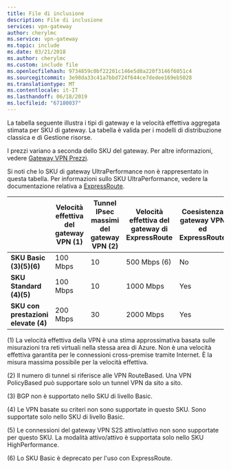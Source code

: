 ```yaml
---
title: File di inclusione
description: File di inclusione
services: vpn-gateway
author: cherylmc
ms.service: vpn-gateway
ms.topic: include
ms.date: 03/21/2018
ms.author: cherylmc
ms.custom: include file
ms.openlocfilehash: 9734859c0bf22201c146e5d8a220f3146f6051c4
ms.sourcegitcommit: 3e98da33c41a7bbd724f644ce7dedee169eb5028
ms.translationtype: MT
ms.contentlocale: it-IT
ms.lasthandoff: 06/18/2019
ms.locfileid: "67180037"
---
```

La tabella seguente illustra i tipi di gateway e la velocità effettiva aggregata stimata per SKU di gateway. La tabella è valida per i modelli di distribuzione classica e di Gestione risorse. 

I prezzi variano a seconda dello SKU del gateway. Per altre informazioni, vedere [Gateway VPN Prezzi](https://azure.microsoft.com/pricing/details/vpn-gateway).

Si noti che lo SKU di gateway UltraPerformance non è rappresentato in questa tabella. Per informazioni sullo SKU UltraPerformance, vedere la documentazione relativa a [ExpressRoute](../articles/expressroute/expressroute-about-virtual-network-gateways.md).

|  | **Velocità effettiva del gateway VPN (1)** | **Tunnel IPsec massimi del gateway VPN (2)** | **Velocità effettiva del gateway di ExpressRoute** | **Coesistenza gateway VPN ed ExpressRoute** |
| --- | --- | --- | --- | --- |
| **SKU Basic (3)(5)(6)** |100 Mbps |10 |500 Mbps (6) |No |
| **SKU Standard (4)(5)** |100 Mbps |10 |1000 Mbps |Yes |
| **SKU con prestazioni elevate (4)** |200 Mbps |30 |2000 Mbps |Yes |


(1) La velocità effettiva della VPN è una stima approssimativa basata sulle misurazioni tra reti virtuali nella stessa area di Azure. Non è una velocità effettiva garantita per le connessioni cross-premise tramite Internet. È la misura massima possibile per la velocità effettiva.

(2) Il numero di tunnel si riferisce alle VPN RouteBased. Una VPN PolicyBased può supportare solo un tunnel VPN da sito a sito.

(3) BGP non è supportato nello SKU di livello Basic.

(4) Le VPN basate su criteri non sono supportate in questo SKU. Sono supportate solo nello SKU di livello Basic.

(5) Le connessioni del gateway VPN S2S attivo/attivo non sono supportate per questo SKU. La modalità attivo/attivo è supportata solo nello SKU HighPerformance.

(6) Lo SKU Basic è deprecato per l'uso con ExpressRoute.
